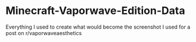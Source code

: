 # Minecraft-Vaporwave-Edition-Data
 Everything I used to create what would become the screenshot I used for a post on r/vaporwaveaesthetics

